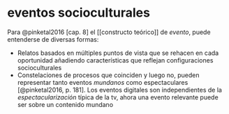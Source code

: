 # eventos socioculturales
Para @pinketal2016 [cap. 8] el [[constructo teórico]] de *evento*, puede entenderse de diversas formas:

- Relatos basados en múltiples puntos de vista que se rehacen en cada oportunidad añadiendo características que reflejan configuraciones socioculturales
- Constelaciones de procesos que coinciden y luego no, pueden representar tanto eventos *mundanos* como espectaculares [@pinketal2016, p. 181]. Los eventos digitales son independientes de la *espectacularización* típica de la tv, ahora una evento relevante puede ser sobre un contenido mundano 
